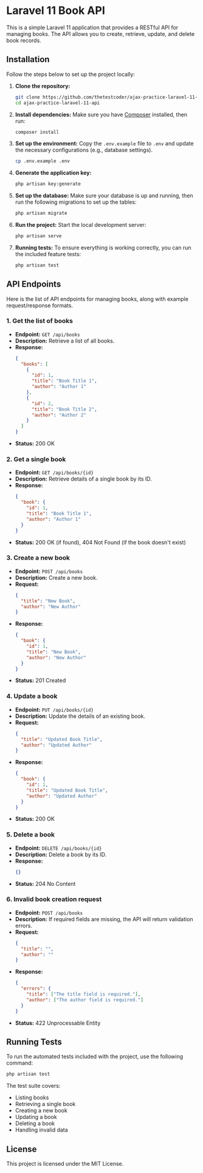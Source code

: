 # Laravel 11 Book API

This is a simple Laravel 11 application that provides a RESTful API for managing books. The API allows you to create, retrieve, update, and delete book records.

## Installation

Follow the steps below to set up the project locally:

1. **Clone the repository:**
   ```bash
   git clone https://github.com/thetestcoder/ajax-practice-laravel-11-api.git
   cd ajax-practice-laravel-11-api
   ```

2. **Install dependencies:**
   Make sure you have [Composer](https://getcomposer.org/) installed, then run:
   ```bash
   composer install
   ```

3. **Set up the environment:**
   Copy the `.env.example` file to `.env` and update the necessary configurations (e.g., database settings).
   ```bash
   cp .env.example .env
   ```

4. **Generate the application key:**
   ```bash
   php artisan key:generate
   ```

5. **Set up the database:**
   Make sure your database is up and running, then run the following migrations to set up the tables:
   ```bash
   php artisan migrate
   ```

6. **Run the project:**
   Start the local development server:
   ```bash
   php artisan serve
   ```

7. **Running tests:**
   To ensure everything is working correctly, you can run the included feature tests:
   ```bash
   php artisan test
   ```

## API Endpoints

Here is the list of API endpoints for managing books, along with example request/response formats.

### 1. Get the list of books
- **Endpoint:** `GET /api/books`
- **Description:** Retrieve a list of all books.
- **Response:**
  ```json
  {
    "books": [
      {
        "id": 1,
        "title": "Book Title 1",
        "author": "Author 1"
      },
      {
        "id": 2,
        "title": "Book Title 2",
        "author": "Author 2"
      }
    ]
  }
  ```
- **Status:** 200 OK

### 2. Get a single book
- **Endpoint:** `GET /api/books/{id}`
- **Description:** Retrieve details of a single book by its ID.
- **Response:**
  ```json
  {
    "book": {
      "id": 1,
      "title": "Book Title 1",
      "author": "Author 1"
    }
  }
  ```
- **Status:** 200 OK (if found), 404 Not Found (if the book doesn't exist)

### 3. Create a new book
- **Endpoint:** `POST /api/books`
- **Description:** Create a new book.
- **Request:**
  ```json
  {
    "title": "New Book",
    "author": "New Author"
  }
  ```
- **Response:**
  ```json
  {
    "book": {
      "id": 1,
      "title": "New Book",
      "author": "New Author"
    }
  }
  ```
- **Status:** 201 Created

### 4. Update a book
- **Endpoint:** `PUT /api/books/{id}`
- **Description:** Update the details of an existing book.
- **Request:**
  ```json
  {
    "title": "Updated Book Title",
    "author": "Updated Author"
  }
  ```
- **Response:**
  ```json
  {
    "book": {
      "id": 1,
      "title": "Updated Book Title",
      "author": "Updated Author"
    }
  }
  ```
- **Status:** 200 OK

### 5. Delete a book
- **Endpoint:** `DELETE /api/books/{id}`
- **Description:** Delete a book by its ID.
- **Response:**
  ```json
  {}
  ```
- **Status:** 204 No Content

### 6. Invalid book creation request
- **Endpoint:** `POST /api/books`
- **Description:** If required fields are missing, the API will return validation errors.
- **Request:**
  ```json
  {
    "title": "",
    "author": ""
  }
  ```
- **Response:**
  ```json
  {
    "errors": {
      "title": ["The title field is required."],
      "author": ["The author field is required."]
    }
  }
  ```
- **Status:** 422 Unprocessable Entity

## Running Tests

To run the automated tests included with the project, use the following command:
```bash
php artisan test
```

The test suite covers:
- Listing books
- Retrieving a single book
- Creating a new book
- Updating a book
- Deleting a book
- Handling invalid data

## License

This project is licensed under the MIT License.